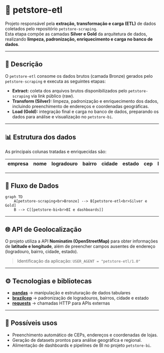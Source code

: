 # 🐾 petstore-etl

Projeto responsável pela **extração, transformação e carga (ETL)** de dados coletados pelo repositório `petstore-scraping`.  
Esta etapa compõe as camadas **Silver e Gold** da arquitetura de dados, realizando **limpeza, padronização, enriquecimento e carga no banco de dados**.

---

## 📌 Descrição

O `petstore-etl` consome os dados brutos (camada Bronze) gerados pelo `petstore-scraping` e executa as seguintes etapas:

* **Extract:** coleta dos arquivos brutos disponibilizados pelo `petstore-scraping` via link público (raw).  
* **Transform (Silver):** limpeza, padronização e enriquecimento dos dados, incluindo preenchimento de endereços e coordenadas geográficas.  
* **Load (Gold):** integração final e carga no banco de dados, preparando os dados para análise e visualização no `petstore-bi`.

---

## 📊 Estrutura dos dados

As principais colunas tratadas e enriquecidas são:

| empresa | nome | logradouro | bairro | cidade | estado | cep | latitude | longitude |
| ------- | ---- | ---------- | ------ | ------ | ------ | --- | -------- | --------- |

---

## 🧩 Fluxo de Dados

```mermaid
graph TD
    A[petstore-scraping<br>Bronze] --> B[petstore-etl<br>Silver e Gold]
    B --> C[[petstore-bi<br>BI e dashboards]]
```

---

## 🌐 API de Geolocalização

O projeto utiliza a API **Nominatim (OpenStreetMap)** para obter informações de **latitude e longitude**, além de preencher campos ausentes de endereço (logradouro, bairro, cidade, estado).  

> Identificação da aplicação: `USER_AGENT = "petstore-etl/1.0"`

---

## ⚙️ Tecnologias e bibliotecas

* [**pandas**](https://pypi.org/project/pandas/) → manipulação e estruturação de dados tabulares  
* [**brazilcep**](https://pypi.org/project/brazilcep/) → padronização de logradouros, bairros, cidade e estado  
* [**requests**](https://pypi.org/project/requests/) → chamadas HTTP para APIs externas  

---

## 🚀 Possíveis usos

* Preenchimento automático de CEPs, endereços e coordenadas de lojas.  
* Geração de datasets prontos para análise geográfica e regional.  
* Alimentação de dashboards e pipelines de BI no projeto `petstore-bi`.
